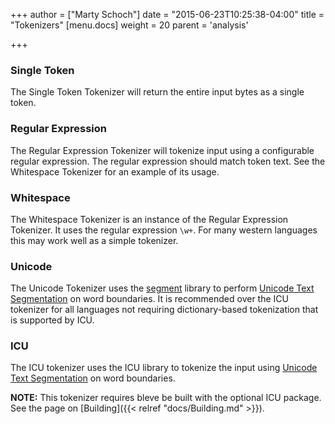 +++
author = ["Marty Schoch"]
date = "2015-06-23T10:25:38-04:00"
title = "Tokenizers"
[menu.docs]
weight = 20
parent = 'analysis'

+++

### Single Token

The Single Token Tokenizer will return the entire input bytes as a single token.

### Regular Expression

The Regular Expression Tokenizer will tokenize input using a configurable regular expression.  The regular expression should match token text.  See the Whitespace Tokenizer for an example of its usage.

### Whitespace

The Whitespace Tokenizer is an instance of the Regular Expression Tokenizer.  It uses the regular expression `\w+`.  For many western languages this may work well as a simple tokenizer.

### Unicode

The Unicode Tokenizer uses the [segment](https://github.com/blevesearch/segment) library to perform [Unicode Text Segmentation](http://www.unicode.org/reports/tr29/) on word boundaries.  It is recommended over the ICU tokenizer for all languages not requiring dictionary-based tokenization that is supported by ICU.

### ICU

The ICU tokenizer uses the ICU library to tokenize the input using [Unicode Text Segmentation](http://www.unicode.org/reports/tr29/) on word boundaries.

**NOTE:** This tokenizer requires bleve be built with the optional ICU package.  See the page on [Building]({{< relref "docs/Building.md" >}}).